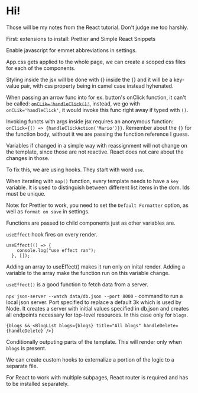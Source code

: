 # Hi!

Those will be my notes from the React tutorial. Don't judge me too harshly.

First: extensions to install: Prettier and Simple React Snippets

Enable javascript for emmet abbreviations in settings.

App.css gets applied to the whole page, we can create a scoped css files for each of the components.

Styling inside the jsx will be done with {} inside the {} and it will be a key-value pair, with css property being in camel case instead hyhenated.

When passing an arrow func into for ex. button's onClick function, it can't be called: ~~`onCLik='handleClick()'`~~, instead, we go with `onCLik='handleClick'`, it would invoke this func right away if typed with `()`.

Invoking functs with args inside jsx requires an anonymous function: `onClick={() => {handleClickAction('Mario')}}`. Remember about the `{}` for the function body, without it we are passing the function reference I guess.

Variables if changed in a simple way with reassignment will not change on the template, since those are not reactive. React does not care about the changes in those.

To fix this, we are using hooks. They start with word `use`.

When iterating with `map()` function, every template needs to have a `key` variable. It is used to distinguish between different list items in the dom. Ids must be unique.

Note: for Prettier to work, you need to set the `Default Formatter` option, as well as `format on save` in settings.

Functions are passed to child components just as other variables are.

`useEffect` hook fires on every render.

```
useEffect(() => {
    console.log("use effect ran");
  }, []);
```

Adding an array to useEffect() makes it run only on inital render. Adding a variable to the array make the function run on this variable change.

`useEffect()` is a good function to fetch data from a server.

`npx json-server --watch data/db.json --port 8000` - command to run a local json server. Port specified to replace a default 3k which is used by Node. It creates a server with initial values specified in db.json and creates all endpoints necessary for top-level resources. In this case only for `blogs`.

```
{blogs && <BlogList blogs={blogs} title="All blogs" handleDelete={handleDelete} />}
```

Conditionally outputing parts of the template. This will render only when `blogs` is present.

We can create custom hooks to externalize a portion of the logic to a separate file.

For React to work with multiple subpages, React router is required and has to be installed separately.
